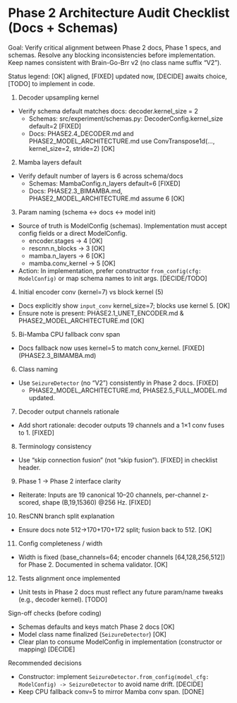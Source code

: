 # Phase 2 Architecture Audit Checklist (Docs + Schemas)

Goal: Verify critical alignment between Phase 2 docs, Phase 1 specs, and schemas.
Resolve any blocking inconsistencies before implementation. Keep names consistent
with Brain-Go-Brr v2 (no class name suffix “V2”).

Status legend: [OK] aligned, [FIXED] updated now, [DECIDE] awaits choice, [TODO] to implement in code.

1) Decoder upsampling kernel
- Verify schema default matches docs: decoder.kernel_size = 2
  - Schemas: src/experiment/schemas.py: DecoderConfig.kernel_size default=2 [FIXED]
  - Docs: PHASE2.4_DECODER.md and PHASE2_MODEL_ARCHITECTURE.md use ConvTranspose1d(..., kernel_size=2, stride=2) [OK]

2) Mamba layers default
- Verify default number of layers is 6 across schema/docs
  - Schemas: MambaConfig.n_layers default=6 [FIXED]
  - Docs: PHASE2.3_BIMAMBA.md, PHASE2_MODEL_ARCHITECTURE.md assume 6 [OK]

3) Param naming (schema ↔ docs ↔ model init)
- Source of truth is ModelConfig (schemas). Implementation must accept config fields or a direct ModelConfig.
  - encoder.stages → 4 [OK]
  - rescnn.n_blocks → 3 [OK]
  - mamba.n_layers → 6 [OK]
  - mamba.conv_kernel → 5 [OK]
- Action: In implementation, prefer constructor `from_config(cfg: ModelConfig)` or map schema names to init args. [DECIDE/TODO]

4) Initial encoder conv (kernel=7) vs block kernel (5)
- Docs explicitly show `input_conv` kernel_size=7; blocks use kernel 5. [OK]
- Ensure note is present: PHASE2.1_UNET_ENCODER.md & PHASE2_MODEL_ARCHITECTURE.md [OK]

5) Bi-Mamba CPU fallback conv span
- Docs fallback now uses kernel=5 to match conv_kernel. [FIXED] (PHASE2.3_BIMAMBA.md)

6) Class naming
- Use `SeizureDetector` (no “V2”) consistently in Phase 2 docs. [FIXED]
  - PHASE2_MODEL_ARCHITECTURE.md, PHASE2.5_FULL_MODEL.md updated.

7) Decoder output channels rationale
- Add short rationale: decoder outputs 19 channels and a 1×1 conv fuses to 1. [FIXED]

8) Terminology consistency
- Use “skip connection fusion” (not “skip fusion”). [FIXED] in checklist header.

9) Phase 1 → Phase 2 interface clarity
- Reiterate: Inputs are 19 canonical 10–20 channels, per-channel z-scored, shape (B,19,15360) @256 Hz. [FIXED]

10) ResCNN branch split explanation
- Ensure docs note 512→170+170+172 split; fusion back to 512. [OK]

11) Config completeness / width
- Width is fixed (base_channels=64; encoder channels [64,128,256,512]) for Phase 2. Documented in schema validator. [OK]

12) Tests alignment once implemented
- Unit tests in Phase 2 docs must reflect any future param/name tweaks (e.g., decoder kernel). [TODO]

Sign-off checks (before coding)
- Schemas defaults and keys match Phase 2 docs [OK]
- Model class name finalized (`SeizureDetector`) [OK]
- Clear plan to consume ModelConfig in implementation (constructor or mapping) [DECIDE]

Recommended decisions
- Constructor: implement `SeizureDetector.from_config(model_cfg: ModelConfig) -> SeizureDetector` to avoid name drift. [DECIDE]
- Keep CPU fallback conv=5 to mirror Mamba conv span. [DONE]

